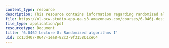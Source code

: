 ```yaml
---
content_type: resource
description: This resource contains information regarding randomized algorithms I.
file: https://ol-ocw-studio-app-qa.s3.amazonaws.com/courses/6-046j-design-and-analysis-of-algorithms-spring-2012/cc13d40706471ea882c39f315861ce64_MIT6_046JS12_lec08.pdf
file_type: application/pdf
resourcetype: Document
title: '6.046J Lecture 8: Randomized algorithms I'
uid: cc13d407-0647-1ea8-82c3-9f315861ce64
---
```

